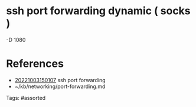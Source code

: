 # ssh port forwarding dynamic ( socks )
-D 1080

# References
- [20221003150107](/zet/20221003150107/) ssh port forwarding
- ~/kb/networking/port-forwarding.md

Tags:
    #assorted

